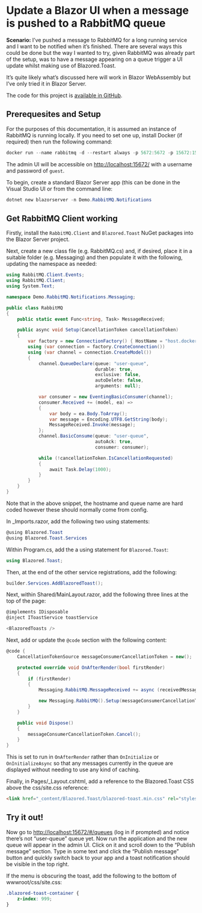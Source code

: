 # Update a Blazor UI when a message is pushed to a RabbitMQ queue

**Scenario:** I’ve pushed a message to RabbitMQ for a long running service and I want to be notified when it’s finished. There are several ways this could be done but the way I wanted to try, given RabbitMQ was already part of the setup, was to have a message appearing on a queue trigger a UI update whilst making use of Blazored.Toast.

It’s quite likely what’s discussed here will work in Blazor WebAssembly but I’ve only tried it in Blazor Server.

The code for this project is [available in GitHub](https://github.com/jabbermouth/blazor-rabbitmq-notifications).

## Prerequesites and Setup

For the purposes of this documentation, it is assumed an instance of RabbitMQ is running locally. If you need to set one up, install Docker (if required) then run the following command:

```powershell
docker run --name rabbitmq -d --restart always -p 5672:5672 -p 15672:15672 rabbitmq:management
```

The admin UI will be accessible on [http://localhost:15672/](http://localhost:15672/) with a username and password of `guest`.

To begin, create a standard Blazor Server app (this can be done in the Visual Studio UI or from the command line:

```powershell
dotnet new blazorserver -n Demo.RabbitMQ.Notifications
```

## Get RabbitMQ Client working

Firstly, install the `RabbitMQ.Client` and `Blazored.Toast` NuGet packages into the Blazor Server project.

Next, create a new class file (e.g. RabbitMQ.cs) and, if desired, place it in a suitable folder (e.g. Messaging) and then populate it with the following, updating the namespace as needed:

```csharp
using RabbitMQ.Client.Events;
using RabbitMQ.Client;
using System.Text;

namespace Demo.RabbitMQ.Notifications.Messaging;

public class RabbitMQ
{
    public static event Func<string, Task> MessageReceived;

    public async void Setup(CancellationToken cancellationToken)
    {
        var factory = new ConnectionFactory() { HostName = "host.docker.internal" };
        using (var connection = factory.CreateConnection())
        using (var channel = connection.CreateModel())
        {
            channel.QueueDeclare(queue: "user-queue",
                                 durable: true,
                                 exclusive: false,
                                 autoDelete: false,
                                 arguments: null);

            var consumer = new EventingBasicConsumer(channel);
            consumer.Received += (model, ea) =>
            {
                var body = ea.Body.ToArray();
                var message = Encoding.UTF8.GetString(body);
                MessageReceived.Invoke(message);
            };
            channel.BasicConsume(queue: "user-queue",
                                 autoAck: true,
                                 consumer: consumer);

            while (!cancellationToken.IsCancellationRequested)
            {
                await Task.Delay(1000);
            }
        }
    }
}
```

Note that in the above snippet, the hostname and queue name are hard coded however these should normally come from config.

In _Imports.razor, add the following two using statements:

```csharp
@using Blazored.Toast
@using Blazored.Toast.Services
```

Within Program.cs, add the a using statement for `Blazored.Toast`:

```csharp
using Blazored.Toast;
```

Then, at the end of the other service registrations, add the following:

```csharp
builder.Services.AddBlazoredToast();
```

Next, within Shared/MainLayout.razor, add the following three lines at the top of the page:

```csharp
@implements IDisposable
@inject IToastService toastService

<BlazoredToasts />
```

Next, add or update the `@code` section with the following content:

```csharp
@code {
    CancellationTokenSource messageConsumerCancellationToken = new();

    protected override void OnAfterRender(bool firstRender)
    {
        if (firstRender)
        {
            Messaging.RabbitMQ.MessageReceived += async (receivedMessage) => toastService.ShowInfo(receivedMessage);

            new Messaging.RabbitMQ().Setup(messageConsumerCancellationToken.Token);
        }
    }

    public void Dispose()
    {
        messageConsumerCancellationToken.Cancel();
    }
}
```

This is set to run in `OnAfterRender` rather than `OnInitialize` or `OnInitializeAsync` so that any messages currently in the queue are displayed without needing to use any kind of caching.

Finally, in Pages/_Layout.cshtml, add a reference to the Blazored.Toast CSS above the css/site.css reference:

```html
<link href="_content/Blazored.Toast/blazored-toast.min.css" rel="stylesheet" />
```

## Try it out!

Now go to [http://localhost:15672/#/queues](http://localhost:15672/#/queues) (log in if prompted) and notice there’s not “user-queue” queue yet. Now run the application and the new queue will appear in the admin UI. Click on it and scroll down to the “Publish message” section. Type in some text and click the “Publish message” button and quickly switch back to your app and a toast notification should be visible in the top right.

If the menu is obscuring the toast, add the following to the bottom of wwwroot/css/site.css:

```css
.blazored-toast-container {
    z-index: 999;
}
```
